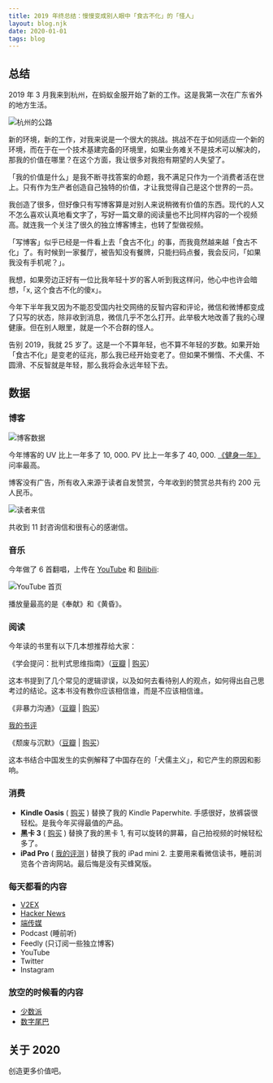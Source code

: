 ```yaml
---
title: 2019 年终总结：慢慢变成别人眼中「食古不化」的「怪人」
layout: blog.njk
date: 2020-01-01
tags: blog
---
```


## 总结

2019 年 3 月我来到杭州，在蚂蚁金服开始了新的工作。这是我第一次在广东省外的地方生活。

![杭州的公路](https://gbstatic.djyde.com/blog/hang.jpg?x-oss-process=style/80)

新的环境，新的工作，对我来说是一个很大的挑战。挑战不在于如何适应一个新的环境，而在于在一个技术基建完备的环境里，如果业务难关不是技术可以解决的，那我的价值在哪里？在这个方面，我让很多对我抱有期望的人失望了。

「我的价值是什么」是我不断寻找答案的命题，我不满足只作为一个消费者活在世上。只有作为生产者创造自己独特的价值，才让我觉得自己是这个世界的一员。

我创造了很多，但好像只有写博客算是对别人来说稍微有价值的东西。现代的人又不怎么喜欢认真地看文字了，写好一篇文章的阅读量也不比同样内容的一个视频高。就连我一个关注了很久的独立博客博主，也转了型做视频。

「写博客」似乎已经是一件看上去「食古不化」的事，而我竟然越来越「食古不化」了。有时候到一家餐厅，被告知没有餐牌，只能扫码点餐，我会反问，「如果我没有手机呢？」。

我想，如果旁边正好有一位比我年轻十岁的客人听到我这样问，他心中也许会暗想，「x, 这个食古不化的傻x」。

今年下半年我又因为不能忍受国内社交网络的反智内容和评论，微信和微博都变成了只写的状态，除非收到消息，微信几乎不怎么打开。此举极大地改善了我的心理健康。但在别人眼里，就是一个不合群的怪人。

告别 2019，我就 25 岁了。这是一个不算年轻，也不算不年轻的岁数。如果开始「食古不化」是变老的征兆，那么我已经开始变老了。但如果不懒惰、不犬儒、不圆滑、不反智就是年轻，那么我将会永远年轻下去。

## 数据

### 博客

![博客数据](https://gbstatic.djyde.com/tg_image_2920303564.jpeg?x-oss-process=style/80)

今年博客的 UV 比上一年多了 10, 000. PV 比上一年多了 40, 000. [《健身一年》](https://lutaonan.com/blog/one-year-of-bulking) 问率最高。

博客没有广告，所有收入来源于读者自发赞赏，今年收到的赞赏总共有约 200 元人民币。

![读者来信](https://gbstatic.djyde.com/tg_image_1589983487.jpeg?x-oss-process=style/80)

共收到 11 封咨询信和很有心的感谢信。

### 音乐

今年做了 6 首翻唱，上传在 [YouTube](https://www.youtube.com/channel/UCFQUVJ0_ZGzvuX6GHl_cqsQ) 和 [Bilibili](https://space.bilibili.com/20931693):

![YouTube 首页](https://gbstatic.djyde.com/tg_image_79326384.jpeg?x-oss-process=style/80)

播放量最高的是《奉献》和《黄昏》。

### 阅读

今年读的书里有以下几本想推荐给大家：

《学会提问：批判式思维指南》（[豆瓣](https://book.douban.com/subject/20428922/) | [购买](https://lutaonan.com/go/shop/critical-thinking)）

<p class="text-sm">这本书提到了几个常见的逻辑谬误，以及如何去看待别人的观点，如何得出自己思考过的结论。这本书没有教你应该相信谁，而是不应该相信谁。</p>

《非暴力沟通》（[豆瓣](https://book.douban.com/subject/3533221/) | [购买](https://lutaonan.com/go/shop/nonviolent-communication)）

<p class="text-sm">
<a href="https://lutaonan.com/blog/nonviolent-communication">我的书评</a>
</p>

《颓废与沉默》（[豆瓣](https://book.douban.com/subject/26575643/) | [购买](https://lutaonan.com/go/shop/tui-fei-yu-chen-mo)）

<p class="text-sm">这本书结合中国发生的实例解释了中国存在的「犬儒主义」，和它产生的原因和影响。</p>


### 消费

- **Kindle Oasis** ( [购买](https://lutaonan.com/go/shop/kidle-oasis) ) 替换了我的 Kindle Paperwhite. 手感很好，放裤袋很轻松。是我今年买得最值的产品。
- **黑卡 3** ( [购买](https://lutaonan.com/go/shop/rx100m3) ) 替换了我的黑卡 1, 有可以旋转的屏幕，自己拍视频的时候轻松多了。
- **iPad Pro** ( [我的评测](https://lutaonan.com/blog/ipad-pro-11-review) ) 替换了我的 iPad mini 2. 主要用来看微信读书，睡前浏览各个咨询网站。最后悔是没有买蜂窝版。

### 每天都看的内容

- [V2EX](https://www.v2ex.com)
- [Hacker News](https://news.ycombinator.com/)
- [端传媒](https://theinitium.com/)
- Podcast (睡前听)
- Feedly (只订阅一些独立博客)
- YouTube
- Twitter
- Instagram

### 放空的时候看的内容

- [少数派](https://sspai.com/)
- [数字尾巴](http://dgtle.com/)

## 关于 2020

创造更多价值吧。